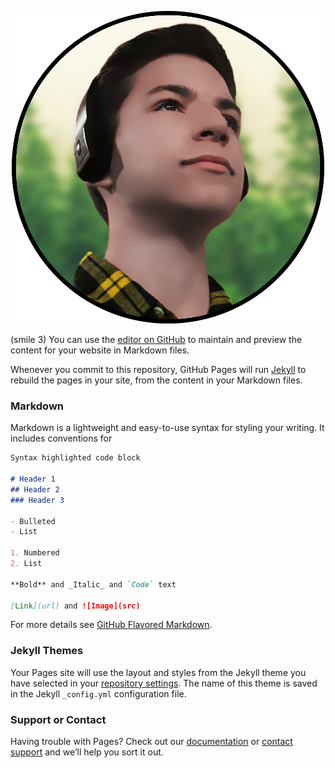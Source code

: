 <p align="center">
  <img src="assets/images/av.png" alt="avatar" height="500" width="500" style="max-height: 100%; max-width: 100%; height: auto;">
</p> 

<!-- ## Welcome to GitHub Pages -->
<!-- <h2 align="center"> Welcome to GitHub Pages</h2>

<p align="center">
  <img src="https://cdn.discordapp.com/attachments/342481673822404608/755983143915356180/vim.png">
</p> 

<p align="center">
  Centered
</p> -->

(smile 3) You can use the [editor on GitHub](https://github.com/MichaelSDavid/michaelsdavid.github.io/edit/master/README.md) to maintain and preview the content for your website in Markdown files.

Whenever you commit to this repository, GitHub Pages will run [Jekyll](https://jekyllrb.com/) to rebuild the pages in your site, from the content in your Markdown files.

### Markdown

Markdown is a lightweight and easy-to-use syntax for styling your writing. It includes conventions for

```markdown
Syntax highlighted code block

# Header 1
## Header 2
### Header 3

- Bulleted
- List

1. Numbered
2. List

**Bold** and _Italic_ and `Code` text

[Link](url) and ![Image](src)
```

For more details see [GitHub Flavored Markdown](https://guides.github.com/features/mastering-markdown/).

### Jekyll Themes

Your Pages site will use the layout and styles from the Jekyll theme you have selected in your [repository settings](https://github.com/MichaelSDavid/michaelsdavid.github.io/settings). The name of this theme is saved in the Jekyll `_config.yml` configuration file.

### Support or Contact

Having trouble with Pages? Check out our [documentation](https://help.github.com/categories/github-pages-basics/) or [contact support](https://github.com/contact) and we’ll help you sort it out.
